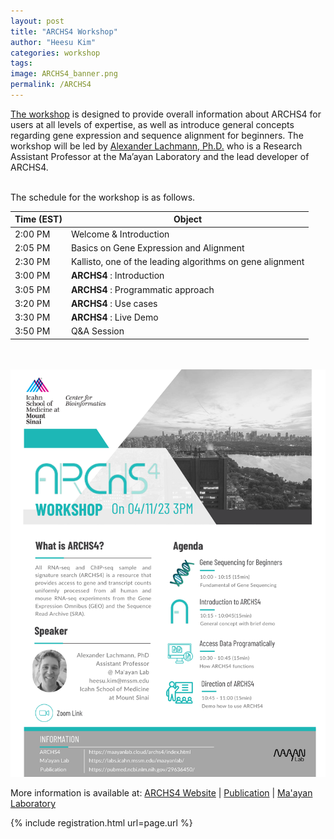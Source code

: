 ```yaml
---
layout: post
title: "ARCHS4 Workshop"
author: "Heesu Kim"
categories: workshop
tags: 
image: ARCHS4_banner.png
permalink: /ARCHS4
---
```


[The workshop](https://maayanlab.github.io/Workshop.io/ARCHS4) is designed to provide overall information about ARCHS4 for users at all levels of expertise, as well as introduce general concepts regarding gene expression and sequence alignment for beginners. The workshop will be led by [Alexander Lachmann, Ph.D.](https://profiles.mountsinai.org/alexander-lachmann) who is a Research Assistant Professor at the Ma’ayan Laboratory and the lead developer of ARCHS4.


<br>The schedule for the workshop is as follows. <br>

Time (EST) | Object  
----- | ------------------
2:00 PM  | Welcome & Introduction
2:05 PM  | Basics on Gene Expression and Alignment
2:30 PM  | Kallisto, one of the leading algorithms on gene alignment
3:00 PM  | **ARCHS4** : Introduction
3:05 PM  | **ARCHS4** : Programmatic approach
3:20 PM  | **ARCHS4** : Use cases
3:30 PM  | **ARCHS4** : Live Demo
3:50 PM  | Q&A Session

<br><br>
[![ARCHS4 flyer](./assets/images/ARCHS4_workshop.png)](https://maayanlab.cloud/archs4/)

More information is available at:
[ARCHS4 Website](https://maayanlab.cloud/archs4/) | [Publication](https://pubmed.ncbi.nlm.nih.gov/29636450/) | [Ma'ayan Laboratory](https://labs.icahn.mssm.edu/maayanlab/)


{% include registration.html url=page.url %}

